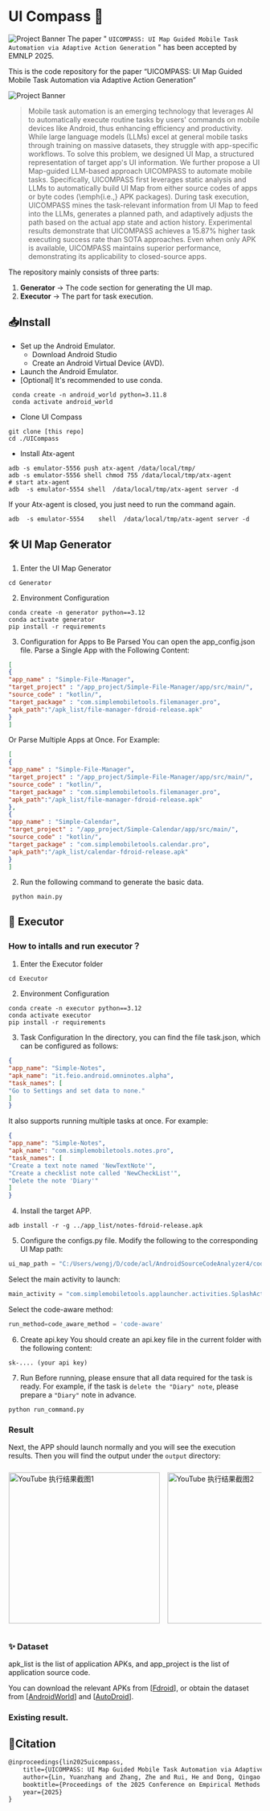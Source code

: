 
# UI Compass 🧭

![Project Banner](./images/logo.jpg) 
The paper " `UICOMPASS: UI Map Guided Mobile Task Automation via Adaptive Action Generation`
" has been accepted by EMNLP 2025.

This is the code repository for the paper  “UICOMPASS: UI Map Guided Mobile Task Automation via Adaptive Action Generation”


![Project Banner](./images/overview.jpg) <!-- overview -->

> Mobile task automation is an emerging technology that leverages AI to automatically execute routine tasks by users' commands on mobile devices like Android, thus enhancing efficiency and productivity. 
While large language models (LLMs) excel at general mobile tasks through training on massive datasets, they struggle with app-specific workflows. 
To solve this problem, we designed UI Map, a structured representation of target app's UI information.
We further propose a UI Map-guided LLM-based approach UICOMPASS to automate mobile tasks.
Specifically, UICOMPASS first leverages static analysis and LLMs to automatically build UI Map from either source codes of apps or byte codes (\emph{i.e.,} APK packages).
During task execution, UICOMPASS mines the task-relevant information from UI Map to feed into the LLMs, generates a planned path, and adaptively adjusts the path based on the actual app state and action history.
Experimental results demonstrate that UICOMPASS achieves a 15.87\% higher task executing success rate than SOTA approaches.
Even when only APK is available, UICOMPASS maintains superior performance, demonstrating its applicability to closed-source apps.


The repository mainly consists of three parts:  

1. **Generator** → The code section for generating the UI map.
2. **Executor** → The part for task execution.  


## 📥Install 

+ Set up the Android Emulator.
    +   Download Android Studio
    +   Create an Android Virtual Device (AVD).
+  Launch the Android Emulator.
+ [Optional] It's recommended to use conda.

```shell
 conda create -n android_world python=3.11.8
 conda activate android_world
```

+ Clone UI Compass

```shell
git clone [this repo]
cd ./UICompass
```

+ Install Atx-agent
```shell
adb -s emulator-5556 push atx-agent /data/local/tmp/
adb -s emulator-5556 shell chmod 755 /data/local/tmp/atx-agent
# start atx-agent
adb  -s emulator-5554 shell  /data/local/tmp/atx-agent server -d
```
If your Atx-agent is closed, you just need to run the command again.
```shell
adb  -s emulator-5554    shell  /data/local/tmp/atx-agent server -d
```

## 🛠️ UI Map Generator
1. Enter the UI Map Generator
```shell
cd Generator
```

2. Environment Configuration
```shell
conda create -n generator python==3.12
conda activate generator
pip install -r requirements
```

3. Configuration for Apps to Be Parsed
You can open the app_config.json file.
Parse a Single App with the Following Content:
```json
[
{
"app_name" : "Simple-File-Manager",
"target_project" : "/app_project/Simple-File-Manager/app/src/main/",
"source_code" : "kotlin/",
"target_package" : "com.simplemobiletools.filemanager.pro",
"apk_path":"/apk_list/file-manager-fdroid-release.apk"
}
]
```
Or Parse Multiple Apps at Once. For Example:
```json
[
{
"app_name" : "Simple-File-Manager",
"target_project" : "/app_project/Simple-File-Manager/app/src/main/",
"source_code" : "kotlin/",
"target_package" : "com.simplemobiletools.filemanager.pro",
"apk_path":"/apk_list/file-manager-fdroid-release.apk"
},
{
"app_name" : "Simple-Calendar",
"target_project" : "/app_project/Simple-Calendar/app/src/main/",
"source_code" : "kotlin/",
"target_package" : "com.simplemobiletools.calendar.pro",
"apk_path":"/apk_list/calendar-fdroid-release.apk"
}
]
```


2. Run the following command to generate the basic data.  
```shell
 python main.py
```



## 🤖 Executor
### How to intalls and run executor？
1. Enter the Executor folder
```shell
cd Executor
```

2. Environment Configuration
```shell
conda create -n executor python==3.12
conda activate executor
pip install -r requirements
```

3. Task Configuration
In the directory, you can find the file task.json, which can be configured as follows:
```json
{
"app_name": "Simple-Notes",
"apk_name": "it.feio.android.omninotes.alpha",
"task_names": [
"Go to Settings and set data to none."
]
}
```

It also supports running multiple tasks at once. For example:
```json
{
"app_name": "Simple-Notes",
"apk_name": "com.simplemobiletools.notes.pro",
"task_names": [
"Create a text note named 'NewTextNote'",
"Create a checklist note called 'NewCheckList'",
"Delete the note 'Diary'"
]
}
```

4. Install the target APP.
```shell
adb install -r -g ../app_list/notes-fdroid-release.apk 
```


5. Configure the configs.py file.
Modify the following to the corresponding UI Map path:
```python
ui_map_path = "C:/Users/wongj/D/code/acl/AndroidSourceCodeAnalyzer4/code_maps/YouTube.json"
```
Select the main activity to launch:
```python
main_activity = "com.simplemobiletools.applauncher.activities.SplashActivity"
```

Select the code-aware method:
```python
run_method=code_aware_method = 'code-aware'
```
6. Create api.key
You should create an api.key file in the current folder with the following content:
```
sk-.... (your api key)
```
7. Run 
Before running, please ensure that all data required for the task is ready. For example, if the task is `delete the "Diary" note`, please prepare a `"Diary"` note in advance.


```shell 
python run_command.py
```

### Result

Next, the APP should launch normally and you will see the execution results. Then you will find the output under the `output` directory:

<!-- 横向滑动展示 output 目录下的图片 -->
<div style="overflow-x: auto; white-space: nowrap; padding: 10px 0;">
  <!-- 每张图片用 img 标签引入，调整 width 控制图片大小，保持统一尺寸更美观 -->
  <img src=".\Executor\output\code-aware\com_google_android_youtube\Change_the_location_to_United_Kingdom\0.png" alt="YouTube 执行结果截图1" style="width: 300px; height: auto; margin-right: 10px; border: 1px solid #eee;">
  <img src=".\Executor\output\code-aware\com_google_android_youtube\Change_the_location_to_United_Kingdom\1.png" alt="YouTube 执行结果截图2" style="width: 300px; height: auto; margin-right: 10px; border: 1px solid #eee;">
  <img src=".\Executor\output\code-aware\com_google_android_youtube\Change_the_location_to_United_Kingdom\2.png" alt="YouTube 执行结果截图3" style="width: 300px; height: auto; margin-right: 10px; border: 1px solid #eee;">
<img src=".\Executor\output\code-aware\com_google_android_youtube\Change_the_location_to_United_Kingdom\3.png" alt="YouTube 执行结果截图3" style="width: 300px; height: auto; margin-right: 10px; border: 1px solid #eee;">
<img src=".\Executor\output\code-aware\com_google_android_youtube\Change_the_location_to_United_Kingdom\4.png" alt="YouTube 执行结果截图3" style="width: 300px; height: auto; margin-right: 10px; border: 1px solid #eee;">
</div>


### ✨ Dataset
apk_list is the list of application APKs, and app_project is the list of application source code.

You can download the relevant APKs from  [[Fdroid](https://f-droid.org/en/)], or obtain the dataset from [[AndroidWorld](https://github.com/google-research/android_world)] and [[AutoDroid](https://github.com/MobileLLM/AutoDroid.git)].



### Existing result.




## 📝Citation


```latex
@inproceedings{lin2025uicompass,
    title={UICOMPASS: UI Map Guided Mobile Task Automation via Adaptive Action Generation},
    author={Lin, Yuanzhang and Zhang, Zhe and Rui, He and Dong, Qingao and Zhou, Mingyi and Zhang, Jing and Gao, Xiang and Sun, Hailong},
    booktitle={Proceedings of the 2025 Conference on Empirical Methods in Natural Language Processing},
    year={2025}
}
```